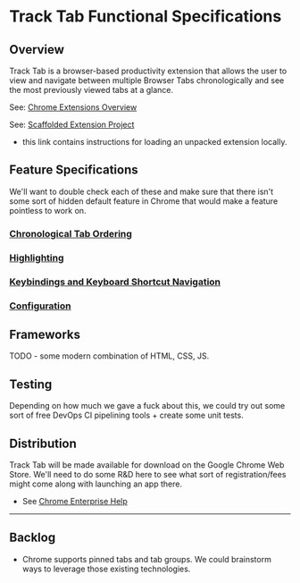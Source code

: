 # Track Tab Functional Specifications

## Overview

Track Tab is a browser-based productivity extension that allows the user to view and navigate between multiple Browser Tabs chronologically and see the most previously viewed tabs at a glance.

See: [Chrome Extensions Overview](https://developer.chrome.com/docs/extensions/mv3/overview/)

See: [Scaffolded Extension Project](https://developer.chrome.com/docs/extensions/mv3/getstarted/) 
- this link contains instructions for loading an unpacked extension locally.
## Feature Specifications

We'll want to double check each of these and make sure that there isn't some sort of hidden default feature in Chrome that would make a feature pointless to work on.

### [Chronological Tab Ordering](./ordering.md)

### [Highlighting](./highlighting.md)

### [Keybindings and Keyboard Shortcut Navigation](./keybindings.md)

### [Configuration](./config.md)

## Frameworks

TODO - some modern combination of HTML, CSS, JS. 

## Testing

Depending on how much we gave a fuck about this, we could try out some sort of free DevOps CI pipelining tools + create some unit tests.

## Distribution

Track Tab will be made available for download on the Google Chrome Web Store. We'll need to do some R&D here to see what sort of registration/fees might come along with launching an app there. 
- See [Chrome Enterprise Help](https://support.google.com/chrome/a/answer/2714278?hl=en)

---
## Backlog

- Chrome supports pinned tabs and tab groups. We could brainstorm ways to leverage those existing technologies. 
